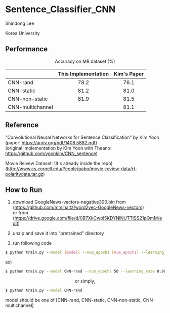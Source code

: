 # Sentence_Classifier_CNN

Shindong Lee  

Korea University

## Performance

<p align="center">
Accuracy on MR dataset (%)
</p>

|              | This Implementation |  Kim's Paper |
| :---         |     :---:           |     :---:    |
| CNN-rand     |   78.2   |   76.1   |
| CNN-static    |  81.2   |   81.0  |
| CNN-non-static  |   81.9  |  81.5   |
| CNN-multichannel |  | 81.1   |



## Reference
"Convolutional Neural Networks for Sentence Classification" by Kim Yoon  
(paper: https://arxiv.org/pdf/1408.5882.pdf)  
(original implementation by Kim Yoon with Theano: https://github.com/yoonkim/CNN_sentence)  

Movie Reivew Dataset: (It's already inside the repo)  
(http://www.cs.cornell.edu/People/pabo/movie-review-data/rt-polaritydata.tar.gz)

## How to Run

1. download GoogleNews-vectors-negative300.bin from (https://github.com/mmihaltz/word2vec-GoogleNews-vectors)  
or from (https://drive.google.com/file/d/0B7XkCwpI5KDYNlNUTTlSS21pQmM/edit)    
2. unzip and save it into "pretrained" directory    

3. run following code    

```bash
$ python train.py --model [model] --num_epochs [num_epochs] --learning_rate [learning_rate] --mini_batch_size [mini_batch_size]
```

ex)  
```bash
$ python train.py --model CNN-rand --num_epochs 50 --learning_rate 0.0001 --mini_batch_size 50
```

<p align="center">
  or simply,
</p>
  

```bash
$ python train.py --model CNN-rand
```

model should be one of [CNN-rand, CNN-static, CNN-non-static, CNN-multichannel]  
